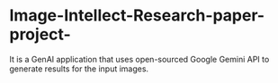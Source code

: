 # Image-Intellect-Research-paper-project-
It is a GenAI application that uses open-sourced Google Gemini API to generate results for the input images.
